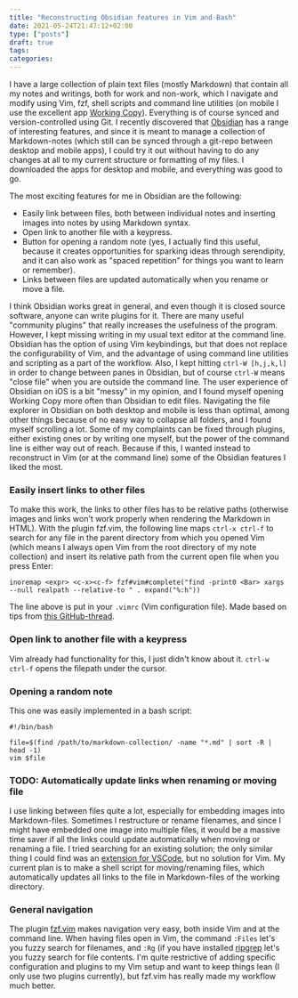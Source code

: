```yaml
---
title: "Reconstructing Obsidian features in Vim and Bash"
date: 2021-05-24T21:47:12+02:00
type: ["posts"]
draft: true
tags:
categories:
---
```


I have a large collection of plain text files (mostly Markdown) that contain all my notes and writings, both for work and non-work, which I navigate and modify using Vim, fzf, shell scripts and command line utilities (on mobile I use the excellent app [Working Copy](https://workingcopy.app/)).
Everything is of course synced and version-controlled using Git.
I recently discovered that [Obsidian](https://obsidian.md/) has a range of interesting features, and since it is meant to manage a collection of Markdown-notes (which still can be synced through a git-repo between desktop and mobile apps), I could try it out without having to do any changes at all to my current structure or formatting of my files. 
I downloaded the apps for desktop and mobile, and everything was good to go.

The most exciting features for me in Obsidian are the following:

- Easily link between files, both between individual notes and inserting images into notes by using Markdown syntax.
- Open link to another file with a keypress.
- Button for opening a random note (yes, I actually find this useful, because it creates opportunities for sparking ideas through serendipity, and it can also work as "spaced repetition" for things you want to learn or remember).
- Links between files are updated automatically when you rename or move a file.

I think Obsidian works great in general, and even though it is closed source software, anyone can write plugins for it.
There are many useful "community plugins" that really increases the usefulness of the program.
However, I kept missing writing in my usual text editor at the command line.
Obsidian has the option of using Vim keybindings, but that does not replace the configurability of Vim, and the advantage of using command line utilities and scripting as a part of the workflow. 
Also, I kept hitting `ctrl-W [h,j,k,l]` in order to change between panes in Obsidian, but of course `ctrl-W` means "close file" when you are outside the command line.
The user experience of Obsidian on iOS is a bit "messy" in my opinion, and I found myself opening Working Copy more often than Obsidian to edit files. 
Navigating the file explorer in Obsidian on both desktop and mobile is less than optimal, among other things because of no easy way to collapse all folders, and I found myself scrolling a lot.
Some of my complaints can be fixed through plugins, either existing ones or by writing one myself, but the power of the command line  is either way out of reach.
Because if this, I wanted instead to reconstruct in Vim (or at the command line) some of the Obsidian features I liked the most.


### Easily insert links to other files

To make this work, the links to other files has to be relative paths (otherwise images and links won't work properly when rendering the Markdown in HTML).
With the plugin fzf.vim, the following line maps `ctrl-x ctrl-f` to search for any file in the parent directory from which you opened Vim (which means I always open Vim from the root directory of my note collection) and insert its relative path from the current open file when you press Enter:

```vim
inoremap <expr> <c-x><c-f> fzf#vim#complete("find -print0 <Bar> xargs --null realpath --relative-to " . expand("%:h"))
```

The line above is put in your `.vimrc` (Vim configuration file). 
Made based on tips from [this GitHub-thread](https://github.com/junegunn/fzf.vim/pull/628).

### Open link to another file with a keypress

Vim already had functionality for this, I just didn't know about it.
`ctrl-w ctrl-f` opens the filepath under the cursor. 

### Opening a random note

This one was easily implemented in a bash script:


```shell
#!/bin/bash

file=$(find /path/to/markdown-collection/ -name "*.md" | sort -R | head -1)
vim $file
```

### TODO: Automatically update links when renaming or moving file

I use linking between files quite a lot, especially for embedding images into Markdown-files.
Sometimes I restructure or rename filenames, and since I might have embedded one image into multiple files, it would be a massive time saver if all the links could update automatically when moving or renaming a file.
I tried searching for an existing solution; the only similar thing I could find was an [extension for VSCode](https://github.com/mathiassoeholm/markdown-link-updater), but no solution for Vim.
My current plan is to make a shell script for moving/renaming files, which automatically updates all links to the file in Markdown-files of the working directory.

### General navigation

The plugin [fzf.vim](https://github.com/junegunn/fzf.vim) makes navigation very easy, both inside Vim and at the command line.
When having files open in Vim, the command `:Files` let's you fuzzy search for filenames, and `:Rg` (if you have installed [ripgrep](https://github.com/BurntSushi/ripgrep) let's you fuzzy search for file contents.
I'm quite restrictive of adding specific configuration and plugins to my Vim setup and want to keep things lean (I only use two plugins currently), but fzf.vim has really made my workflow much better.

    
